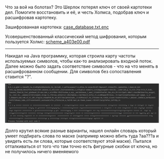 Что за вой на болотах? Это Шерлок потерял ключ от своей картотеки дел. Помогите восстановить и её, и честь Холмса, подобрав ключ и расшифровав картотеку.

Зашифрованная картотека: [case_database.txt.enc](./case_database.txt.enc)

Усовершенствованный классический метод шифрования, которым пользуется Холмс: [scheme_a403e00.pdf](./scheme_a403e00.pdf)
***

Накидал на Java программку, которая строила карту частоты используемых символов, чтобы как-то анализировать входной поток. Далее можно было задать соответствие символов - что на что менять в расшифрованном сообщении. Для символов без сопоставления ставится "?".

<p align="center">
  <img src="1.png">
</p>

Долго крутил всякие разные варианты, нашел онлайн словарь который умеет подбирать слова по маске (например можно вбить туда ?aa???a и увидеть есть ли слова, которые соответствуют этой маске). Пытался отталкиваться от того что там точно есть фигурные скобки от ключа, но не получилось ничего вменяемого 